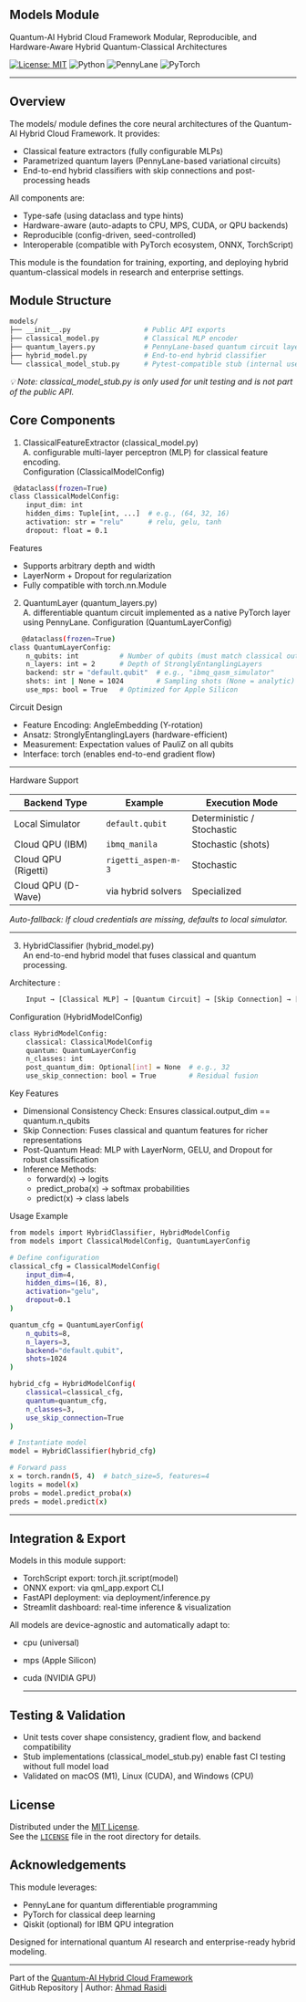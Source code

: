 ## Models Module  
Quantum-AI Hybrid Cloud Framework
Modular, Reproducible, and Hardware-Aware Hybrid Quantum-Classical Architectures  


[![License: MIT](https://img.shields.io/badge/License-MIT-green.svg)](./LICENSE)
![Python](https://img.shields.io/badge/Python-3.11%2B-blue.svg)
![PennyLane](https://img.shields.io/badge/PennyLane-Quantum-orange.svg)
![PyTorch](https://img.shields.io/badge/PyTorch-Deep%20Learning-red.svg)

 
---

## Overview  
The models/ module defines the core neural architectures of the Quantum-AI Hybrid Cloud Framework. It provides:  

- Classical feature extractors (fully configurable MLPs)  
- Parametrized quantum layers (PennyLane-based variational circuits)  
- End-to-end hybrid classifiers with skip connections and post-processing heads  


All components are:  

- Type-safe (using dataclass and type hints)  
- Hardware-aware (auto-adapts to CPU, MPS, CUDA, or QPU backends)  
- Reproducible (config-driven, seed-controlled)  
- Interoperable (compatible with PyTorch ecosystem, ONNX, TorchScript)

This module is the foundation for training, exporting, and deploying hybrid quantum-classical models in research and enterprise settings.  
## Module Structure  
```bash
models/
├── __init__.py                  # Public API exports
├── classical_model.py           # Classical MLP encoder
├── quantum_layers.py            # PennyLane-based quantum circuit layer
├── hybrid_model.py              # End-to-end hybrid classifier
└── classical_model_stub.py      # Pytest-compatible stub (internal use)
```
*💡 Note: classical_model_stub.py is only used for unit testing and is not part of the public API.*

## Core Components 
1. ClassicalFeatureExtractor (classical_model.py)  
   A. configurable multi-layer perceptron (MLP) for classical feature encoding.  
       Configuration (ClassicalModelConfig)
   
```bash
 @dataclass(frozen=True)
class ClassicalModelConfig:
    input_dim: int
    hidden_dims: Tuple[int, ...]  # e.g., (64, 32, 16)
    activation: str = "relu"      # relu, gelu, tanh
    dropout: float = 0.1
```

Features

- Supports arbitrary depth and width
- LayerNorm + Dropout for regularization
- Fully compatible with torch.nn.Module

2. QuantumLayer (quantum_layers.py)  
   A. differentiable quantum circuit implemented as a native PyTorch layer using PennyLane.
   Configuration (QuantumLayerConfig)
```bash
   @dataclass(frozen=True)
class QuantumLayerConfig:
    n_qubits: int          # Number of qubits (must match classical output)
    n_layers: int = 2      # Depth of StronglyEntanglingLayers
    backend: str = "default.qubit"  # e.g., "ibmq_qasm_simulator"
    shots: int | None = 1024        # Sampling shots (None = analytic)
    use_mps: bool = True   # Optimized for Apple Silicon 
   ```
Circuit Design  

- Feature Encoding: AngleEmbedding (Y-rotation)  
- Ansatz: StronglyEntanglingLayers (hardware-efficient)  
- Measurement: Expectation values of PauliZ on all qubits  
- Interface: torch (enables end-to-end gradient flow)

---

  Hardware Support
  

| Backend Type | Example | Execution Mode |
|---------------|----------|----------------|
| Local Simulator | `default.qubit` | Deterministic / Stochastic |
| Cloud QPU (IBM) | `ibmq_manila` | Stochastic (shots) |
| Cloud QPU (Rigetti) | `rigetti_aspen-m-3` | Stochastic |
| Cloud QPU (D-Wave) | via hybrid solvers | Specialized |  

*Auto-fallback: If cloud credentials are missing, defaults to local simulator.*

---   
3. HybridClassifier (hybrid_model.py)  
   An end-to-end hybrid model that fuses classical and quantum processing.
   
Architecture  :  
```bash  
    Input → [Classical MLP] → [Quantum Circuit] → [Skip Connection] → [Post-Quantum Head] → Logits
```   
   Configuration (HybridModelConfig)  
```bash   @dataclass(frozen=True)
class HybridModelConfig:
    classical: ClassicalModelConfig
    quantum: QuantumLayerConfig
    n_classes: int
    post_quantum_dim: Optional[int] = None  # e.g., 32
    use_skip_connection: bool = True        # Residual fusion
```
Key Features  

- Dimensional Consistency Check: Ensures classical.output_dim == quantum.n_qubits  
- Skip Connection: Fuses classical and quantum features for richer representations  
- Post-Quantum Head: MLP with LayerNorm, GELU, and Dropout for robust classification  
- Inference Methods:
     - forward(x) → logits  
     - predict_proba(x) → softmax probabilities  
     - predict(x) → class labels
 
Usage Example  
```bash
from models import HybridClassifier, HybridModelConfig
from models import ClassicalModelConfig, QuantumLayerConfig

# Define configuration
classical_cfg = ClassicalModelConfig(
    input_dim=4,
    hidden_dims=(16, 8),
    activation="gelu",
    dropout=0.1
)

quantum_cfg = QuantumLayerConfig(
    n_qubits=8,
    n_layers=3,
    backend="default.qubit",
    shots=1024
)

hybrid_cfg = HybridModelConfig(
    classical=classical_cfg,
    quantum=quantum_cfg,
    n_classes=3,
    use_skip_connection=True
)

# Instantiate model
model = HybridClassifier(hybrid_cfg)

# Forward pass
x = torch.randn(5, 4)  # batch_size=5, features=4
logits = model(x)
probs = model.predict_proba(x)
preds = model.predict(x)
```
---

## Integration & Export  

Models in this module support:  

- TorchScript export: torch.jit.script(model)  
- ONNX export: via qml_app.export CLI  
- FastAPI deployment: via deployment/inference.py  
- Streamlit dashboard: real-time inference & visualization

 All models are device-agnostic and automatically adapt to:  

- cpu (universal)  
- mps (Apple Silicon)  
- cuda (NVIDIA GPU)

  ---

 ## Testing & Validation  

 - Unit tests cover shape consistency, gradient flow, and backend compatibility
 - Stub implementations (classical_model_stub.py) enable fast CI testing without full model load
 - Validated on macOS (M1), Linux (CUDA), and Windows (CPU)

## License  
Distributed under the [MIT License](https://github.com/rasidi3112/Quantum-AI-Hybrid-Cloud-Framework/blob/main/LICENSE).  
See the [`LICENSE`](https://github.com/rasidi3112/Quantum-AI-Hybrid-Cloud-Framework/blob/main/LICENSE) file in the root directory for details.

## Acknowledgements  

This module leverages:  

- PennyLane for quantum differentiable programming  
- PyTorch for classical deep learning  
- Qiskit (optional) for IBM QPU integration

Designed for international quantum AI research and enterprise-ready hybrid modeling.  

---

Part of the [Quantum-AI Hybrid Cloud Framework](https://github.com/rasidi3112/Quantum-AI-Hybrid-Cloud-Framework)  
GitHub Repository | Author: [Ahmad Rasidi](https://github.com/rasidi3112)





  





  
   

   
   
   





     




